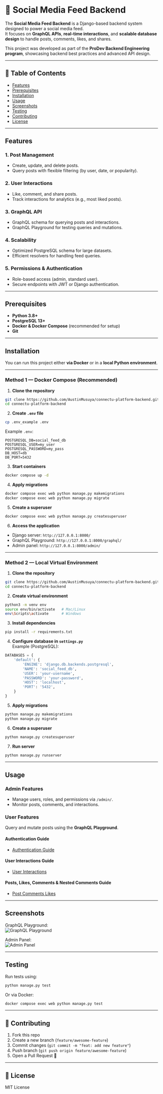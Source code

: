 # 📲 Social Media Feed Backend

The **Social Media Feed Backend** is a Django-based backend system designed to power a social media feed.  
It focuses on **GraphQL APIs**, **real-time interactions**, and **scalable database design** to handle posts, comments, likes, and shares.

This project was developed as part of the **ProDev Backend Engineering program**, showcasing backend best practices and advanced API design.

---

## 📑 Table of Contents

- [Features](#features)
- [Prerequisites](#prerequisites)
- [Installation](#installation)
- [Usage](#usage)
- [Screenshots](#screenshots)
- [Testing](#testing)
- [Contributing](#contributing)
- [License](#license)

---

## Features

### 1. **Post Management**

- Create, update, and delete posts.
- Query posts with flexible filtering (by user, date, or popularity).

### 2. **User Interactions**

- Like, comment, and share posts.
- Track interactions for analytics (e.g., most liked posts).

### 3. **GraphQL API**

- GraphQL schema for querying posts and interactions.
- GraphQL Playground for testing queries and mutations.

### 4. **Scalability**

- Optimized PostgreSQL schema for large datasets.
- Efficient resolvers for handling feed queries.

### 5. **Permissions & Authentication**

- Role-based access (admin, standard user).
- Secure endpoints with JWT or Django authentication.

---

## Prerequisites

- **Python 3.8+**
- **PostgreSQL 13+**
- **Docker & Docker Compose** (recommended for setup)
- **Git**

---

## Installation

You can run this project either **via Docker** or in a **local Python environment**.

---

### **Method 1 — Docker Compose (Recommended)**

1. **Clone the repository**

```bash
git clone https://github.com/AustinMusuya/connectu-platform-backend.git
cd connectu-platform-backend
```

2. **Create `.env` file**

```bash
cp .env_example .env
```

Example `.env`:

```env
POSTGRESQL_DB=social_feed_db
POSTGRESQL_USER=my_user
POSTGRESQL_PASSWORD=my_pass
DB_HOST=db
DB_PORT=5432
```

3. **Start containers**

```bash
docker compose up -d
```

4. **Apply migrations**

```bash
docker compose exec web python manage.py makemigrations
docker compose exec web python manage.py migrate
```

5. **Create a superuser**

```bash
docker compose exec web python manage.py createsuperuser
```

6. **Access the application**

- Django server: `http://127.0.0.1:8000/`
- GraphQL Playground: `http://127.0.0.1:8000/graphql/`
- Admin panel: `http://127.0.0.1:8000/admin/`

---

### **Method 2 — Local Virtual Environment**

1. **Clone the repository**

```bash
git clone https://github.com/AustinMusuya/connectu-platform-backend.git
cd connectu-platform-backend
```

2. **Create virtual environment**

```bash
python3 -m venv env
source env/bin/activate   # Mac/Linux
env\Scripts\activate      # Windows
```

3. **Install dependencies**

```bash
pip install -r requirements.txt
```

4. **Configure database in `settings.py`**  
   Example (PostgreSQL):

```python
DATABASES = {
    'default': {
        'ENGINE': 'django.db.backends.postgresql',
        'NAME': 'social_feed_db',
        'USER': 'your-username',
        'PASSWORD': 'your-password',
        'HOST': 'localhost',
        'PORT': '5432',
    }
}
```

5. **Apply migrations**

```bash
python manage.py makemigrations
python manage.py migrate
```

6. **Create a superuser**

```bash
python manage.py createsuperuser
```

7. **Run server**

```bash
python manage.py runserver
```

---

## Usage

### Admin Features

- Manage users, roles, and permissions via `/admin/`.
- Monitor posts, comments, and interactions.

### User Features

Query and mutate posts using the **GraphQL Playground**.

#### Authentication Guide
- [Authentication Guide](./Authentication.md)

#### User Interactions Guide
- [User Interactions](./User-Interactions.md)

#### Posts, Likes, Comments & Nested Comments Guide
- [Post Comments Likes](./Posts-Comments-Likes.md)

---

## Screenshots

GraphQL Playground:  
![GraphQL Playground](assets/graphql_playground.png)

Admin Panel:  
![Admin Panel](assets/admin_panel.png)

---

## Testing

Run tests using:

```bash
python manage.py test
```

Or via Docker:

```bash
docker compose exec web python manage.py test
```

---

## 🤝 Contributing

1. Fork this repo
2. Create a new branch (`feature/awesome-feature`)
3. Commit changes (`git commit -m "feat: add new feature"`)
4. Push branch (`git push origin feature/awesome-feature`)
5. Open a Pull Request 🎉

---

## 📜 License

MIT License
